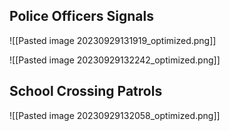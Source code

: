 ## Police Officers Signals

![[Pasted image 20230929131919_optimized.png]]

![[Pasted image 20230929132242_optimized.png]]
## School Crossing Patrols
![[Pasted image 20230929132058_optimized.png]]